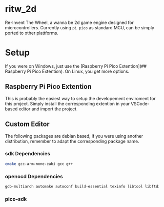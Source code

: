 # ritw_2d

Re-Invent The Wheel, a wanna be 2d game engine designed for microcontrollers. Currently using `pi pico` as standard MCU, can be simply ported to other plattforms.

# Setup
If you were on Windows, just use the [Raspberry Pi Pico Extention](## Raspberry Pi Pico Extention). On Linux, you get more options.

## Raspberry Pi Pico Extention
This is probably the easiest way to setup the developement enviroment for this project. Simply install the corresponding extention in your VSCode-based editor and import the project.

## Custom Editor
The following packages are debian based, if you were using another distribution, remember to adapt the corresponding package name.
### sdk Dependencies
```bash
cmake gcc-arm-none-eabi gcc g++
```
### openocd Dependencies
```bash
gdb-multiarch automake autoconf build-essential texinfo libtool libftdi-dev libusb-1.0-0-dev
```
### pico-sdk

